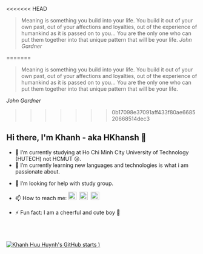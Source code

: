 <<<<<<< HEAD
> Meaning is something you build into your life. You build it out of your own past, out of your affections and loyalties, out of the experience of humankind as it is passed on to you... You are the only one who can put them together into that unique pattern that will be your life. _John Gardner_

=======
> Meaning is something you build into your life. You build it out of your own past, out of your affections and loyalties, out of the experience of humankind as it is passed on to you... You are the only one who can put them together into that unique pattern that will be your life. 

*John Gardner* 
>>>>>>> 0b17098e37091aff433f80ae668520668514dec3
## Hi there, I'm Khanh - aka HKhansh 👋

- 🔭 I’m currently studying at Ho Chi Minh City University of Technology (HUTECH) not HCMUT 😢.
- 🌱 I’m currently learning new languages and technologies is what i am passionate about.
<!-- - 👯 I’m looking to collaborate on ... -->
- 🤔 I’m looking for help with study group.
<!-- - 💬 Ask me about ... -->
- 📫 How to reach me: [<img alt="hkhansh27 | LinkedIn" width="22px" src="https://cdn.jsdelivr.net/npm/simple-icons@v3/icons/linkedin.svg" />][linkedin]&nbsp; [<img alt="hkhansh27 | Facebook" width="22px" src="https://cdn.jsdelivr.net/npm/simple-icons@v3/icons/facebook.svg" />][facebook] &nbsp;[<img alt="email | Email" width="22px" src="https://cdn.jsdelivr.net/npm/simple-icons@v3/icons/gmail.svg" />][gmail]
<!-- - 😄 Pronouns: -->
- ⚡ Fun fact: I am a cheerful and cute boy 🥲

[linkedin]: https://linkedin.com/in/hkhansh27
[facebook]: https://www.facebook.com/hkhansh27
[gmail]: mailto:khanh201011@gmail.com

<br />
<br />

[![Khanh Huu Huynh's GitHub starts](https://github-readme-stats.vercel.app/api?username=hkhansh27&show_icons=true&theme=cobalt)
)](https://github.com/anuraghazra/github-readme-stats)

